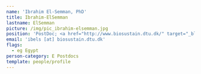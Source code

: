 ```yaml
---
name: 'Ibrahim El-Semman, PhD'
title: Ibrahim-ElSemman
lastname: ElSemman
picture: /img/pic_ibrahim-elsemman.jpg
position: 'PostDoc; <a href="http://www.biosustain.dtu.dk/" target="_blank">CFB @ DTU</a>'
email: 'ibels [at] biosustain.dtu.dk'
flags:
  - eg Egypt
person-category: E Postdocs
template: people/profile
---
```



